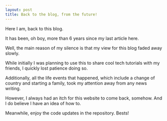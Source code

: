 ```yaml
---
layout: post
title: Back to the blog, from the future!
---
```


Here I am, back to this blog.

It has been, oh boy, more than 6 years since my last article here.

Well, the main reason of my silence is that my view for this blog faded away
slowly.

While initially I was planning to use this to share cool tech tutorials with my
friends, I quickly lost patience doing so.

Additionally, all the life events that happened, which include a change of
country and starting a family, took my attention away from any news writing.

However, I always had an itch for this website to come back, somehow.
And I do believe I have an idea of how to.

Meanwhile, enjoy the code updates in the repository. Bests!

